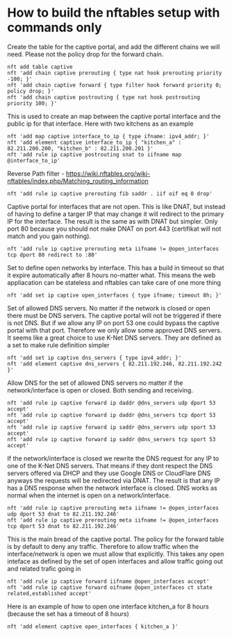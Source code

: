 # How to build the nftables setup with commands only

Create the table for the captive portal, and add the different chains we will need. Please not the policy drop for the forward chain.

    nft add table captive
    nft 'add chain captive prerouting { type nat hook prerouting priority -100; }'
    nft 'add chain captive forward { type filter hook forward priority 0; policy drop; }'
    nft 'add chain captive postrouting { type nat hook postrouting priority 100; }'



This is used to create an map between the captive portal interface and the public ip for that interface. Here with two kitchens as an example

    nft 'add map captive interface_to_ip { type ifname: ipv4_addr; }'
    nft 'add element captive interface_to_ip { "kitchen_a" : 82.211.200.200, "kitchen_b" : 82.211.200.201 }'
    nft 'add rule ip captive postrouting snat to iifname map @interface_to_ip'



Reverse Path filter - https://wiki.nftables.org/wiki-nftables/index.php/Matching_routing_information

    nft 'add rule ip captive prerouting fib saddr . iif oif eq 0 drop'


Captive portal for interfaces that are not open. This is like DNAT, but instead of having to define a targer IP that may change it will redirect to the primary IP for the interface. The result is the same as with DNAT but simpler. Only port 80 because you should not make DNAT on port 443 (certifikat will not match and you gain nothing).

    nft 'add rule ip captive prerouting meta iifname != @open_interfaces tcp dport 80 redirect to :80'


Set to define open networks by interface. This has a build in timeout so that it expire automatically after 8 hours no-matter what. This means the web appliacation can be stateless and nftables can take care of one more thing

    nft 'add set ip captive open_interfaces { type ifname; timeout 8h; }'



Set of allowed DNS servers. No matter if the network is closed or open there must be DNS servers. The captive portal will not be triggered if there is not DNS. But if we allow any IP on port 53 one could bypass the captive portal with that port. Therefore we only allow some approved DNS servers. It seems like a great choice to use K-Net DNS servers. They are defined as a set to make rule definition simpler

    nft 'add set ip captive dns_servers { type ipv4_addr; }'
    nft 'add element captive dns_servers { 82.211.192.246, 82.211.192.242 }'



Allow DNS for the set of allowed DNS servers no matter if the network/interface is open or closed. Both sending and receiving.

    nft 'add rule ip captive forward ip daddr @dns_servers udp dport 53 accept'
    nft 'add rule ip captive forward ip daddr @dns_servers tcp dport 53 accept'
    nft 'add rule ip captive forward ip saddr @dns_servers udp sport 53 accept'
    nft 'add rule ip captive forward ip saddr @dns_servers tcp sport 53 accept'



If the network/interface is closed we rewrite the DNS request for any IP to one of the K-Net DNS servers. That means if they dont respect the DNS servers offered via DHCP and they use Google DNS or CloudFlare DNS anyways the requests will be redirected via DNAT. The result is that any IP has a DNS response when the network interface is closed. DNS works as normal when the internet is open on a network/interface.

    nft 'add rule ip captive prerouting meta iifname != @open_interfaces udp dport 53 dnat to 82.211.192.246'
    nft 'add rule ip captive prerouting meta iifname != @open_interfaces tcp dport 53 dnat to 82.211.192.246'



This is the main bread of the captive portal. The policy for the forward table is by default to deny any traffic. Therefore to allow traffic when the interface/network is open we must allow that explicitly. This takes any open inteface as defined by the set of open interfaces and allow traffic going out and related trafic going in

    nft 'add rule ip captive forward iifname @open_interfaces accept'
    nft 'add rule ip captive forward oifname @open_interfaces ct state related,established accept'



Here is an example of how to open one interface kitchen_a for 8 hours (because the set has a timeout of 8 hours)

    nft 'add element captive open_interfaces { kitchen_a }'

